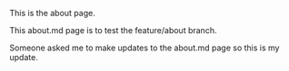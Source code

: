 This is the about page.

This about.md page is to test the feature/about branch.

Someone asked me to make updates to the about.md page so this is my update.